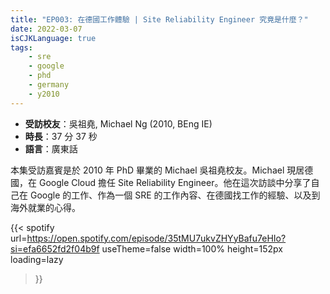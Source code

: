 ```yaml
---
title: "EP003: 在德國工作體驗 | Site Reliability Engineer 究竟是什麼？"
date: 2022-03-07
isCJKLanguage: true
tags:
    - sre
    - google
    - phd
    - germany
    - y2010
---
```


- **受訪校友**：吳祖堯, Michael Ng (2010, BEng IE)
- **時長**：37 分 37 秒
- **語言**：廣東話

<!--more-->

本集受訪嘉賓是於 2010 年 PhD 畢業的 Michael 吳祖堯校友。Michael 現居德國，在 Google Cloud 擔任 Site Reliability Engineer。他在這次訪談中分享了自己在 Google 的工作、作為一個 SRE 的工作內容、在德國找工作的經驗、以及到海外就業的心得。

{{< spotify 
  url=https://open.spotify.com/episode/35tMU7ukvZHYyBafu7eHIo?si=efa6652fd2f04b9f
  useTheme=false
  width=100%
  height=152px
  loading=lazy
>}}
